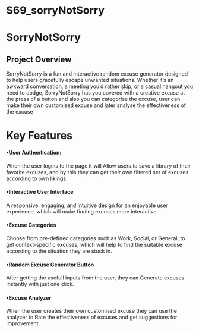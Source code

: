 # S69_sorryNotSorry

# SorryNotSorry
## Project Overview
SorryNotSorry is a fun and interactive random excuse generator designed to help users gracefully escape unwanted situations. Whether it’s an awkward conversation, a meeting you’d rather skip, or a casual hangout you need to dodge, SorryNotSorry has you covered with a creative excuse at the press of a button and also you can categorise the excuse, user can make their own customised excuse and later analyse the effectiveness of the excuse


# Key Features
#### 	•User Authentication: 
When the user logins to the page it will Allow users to save a library of their favorite excuses, and by this they can get their own filtered set of excuses according to own likings.


#### •Interactive User Interface
A responsive, engaging, and intuitive design for an enjoyable user experience, which will make finding excuses more interactive.

#### •Excuse Categories
Choose from pre-defined categories such as Work, Social, or General, to get context-specific excuses, which will help to find the suitable excuse according to the situation they are stuck in.

#### •Random Excuse Generator Button
After getting the usefull inputs from the user, they can Generate excuses instantly with just one click.

#### •Excuse Analyzer
When the user creates their own customised excuse they can use the analyzer to  Rate the effectiveness of excuses and get suggestions for improvement.

